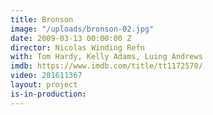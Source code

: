 ```yaml
---
title: Bronson
image: "/uploads/bronson-02.jpg"
date: 2009-03-13 00:00:00 Z
director: Nicolas Winding Refn
with: Tom Hardy, Kelly Adams, Luing Andrews
imdb: https://www.imdb.com/title/tt1172570/
video: 281611367
layout: project
is-in-production: 
---
```


